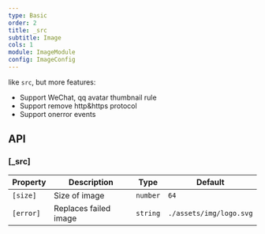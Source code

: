 ```yaml
---
type: Basic
order: 2
title: _src
subtitle: Image
cols: 1
module: ImageModule
config: ImageConfig
---
```


like `src`, but more features:

- Support WeChat, qq avatar thumbnail rule
- Support remove http&https protocol
- Support onerror events

## API

### [_src]

| Property | Description | Type | Default |
|----------|-------------|------|---------|
| `[size]` | Size of image | `number` | `64` |
| `[error]` | Replaces failed image | `string` | `./assets/img/logo.svg` |
